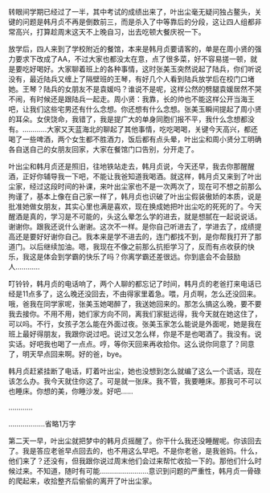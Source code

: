 转眼间学期已经过了一半，其中考试的成绩出来了，叶出尘毫无疑问独占鳌头，关键的问题是韩月贞不再是倒数前三，而是杀入了中等靠后的分段，这让四人组都非常高兴，打算趁周末这天不上晚自习，出去吃顿大餐庆祝一下。

放学后，四人来到了学校附近的餐馆，本来是韩月贞要请客的，单是在周小贤的强力要求下改成了AA，不过大家也都没太在意，点了很多菜，好不容易搓一顿，就是要吃好喝好。大家聊着班上的各种事情，这时张美玉突然说起了陆兵，你们听说没有，最近陆兵又缠上了隔壁班的王琴，有好几个人看到陆兵放学后在校门口堵她。王琴？陆兵的女朋友不是袁媛吗？谁说不是呢，这样公然的劈腿袁媛居然不哭不闹，有时候还是跟陆兵一起走。周小贤：我靠，长的帅也不能这样公开当海王吧，让我们这些宅男还有什么念想。你还想有什么念想。张美玉瞬间提起了周小贤的耳朵。女侠饶命，我错了，我是提广大的单身同胞们报不平，我什么念想都没有。…………大家又天蓝海北的聊起了其他事情，吃吃喝喝，关键今天高兴，都还喝了一些啤酒，两个女生都不胜酒力，饭后都有点头晕，叶出尘和周小贤分工明确各自送自己的女朋友回家，大家在餐馆门口告别，分开走了。

叶出尘和韩月贞还是照旧，往地铁站走去，韩月贞说，今天还早，我去你那醒醒酒，正好你辅导我一下吧，不能让我爸知道我喝酒。就这样，韩月贞又来到了叶出尘家，经过这段时间的补课，来叶出尘家也不是一次两次了，现在可不想之前那么拘谨了，基本上像在自己家一样了，韩月贞也识破了叶出尘假装傲娇的本质，说是批准她做女朋友，其实心里也满是喜欢，现在换成她把叶出尘吃的死死的了。今天醒酒是真的，学习是不可能的，头这么晕怎么学的进去，就是想腻在一起说说话。谢谢你。跟我还说什么谢谢。这次不一样。是你自己听进去了，学进去了，成绩提高还是要好好谢你自己。我本来是学不进去的，连门都找不到，是你帮我打开了那道门。以后继续加油。嗯，我现在不像之前那么抗拒学习了，反而有点收获的快乐，我这是体会到学霸的快乐了吗？你离学霸还差很远。你到底会不会鼓励人…………

叮铃铃，韩月贞的电话响了，两个人聊的都忘记了时间，韩月贞的老爸打来电话已经是11点多了，这么晚还没回去，不由得家里着急。喂，月贞啊，怎么还没回来。哦，爸我在同学家呢，张美玉她喝醉了，我送她回来的。那怎么搞这么晚，要不要我去接你。不用不用，她们家方向不同，离我们家挺远得，我今天就在她这住了，可以吗。不行，女孩子怎么能在外面过夜。张美玉家怎么能说是外面呢，她是我在班上最好得朋友，我跟你说过吧。说过又怎么样，你是不是也喝酒了。我没有。说实话。好吧我也喝了一点点。哼，等你天回来再收拾你。这么说你同意了？同意了，明天早点回来啊。好的爸，bye。

韩月贞赶紧挂断了电话，盯着叶出尘，她也没想到怎么就编了这么一个谎话，现在该怎么办。我今天就住你这了。可是就一张床。我不管，我要睡床。那我可不可以也睡床。你想的美，你睡沙发。好吧……

…………

………………省略1万字

第二天一早，叶出尘就把梦中的韩月贞摇醒了。你干什么我还没睡醒呢。你该回去了。我是答应老爸早点回去的，也不用这么早吧。不是你老爸，是我爸妈。什么，他们来了？还没有，但我跟你说过周末他们会过来帮忙收拾一下的。那他们什么时候过来。不知道，随时有可能……………………意识到问题的严重性，韩月贞一骨碌的爬起来，收拾整齐后偷偷的离开了叶出尘家。

